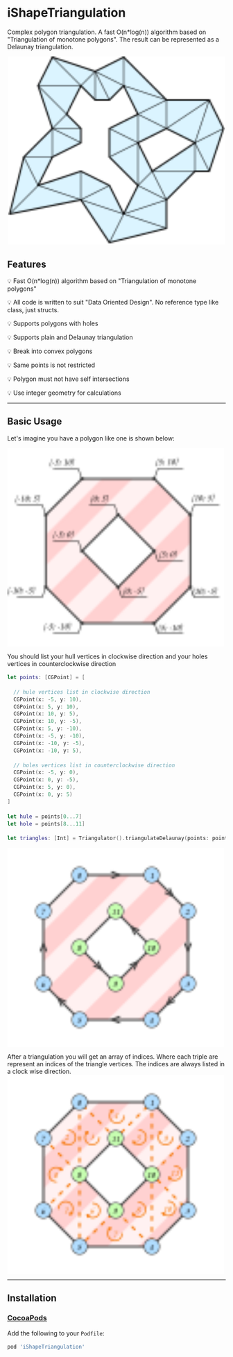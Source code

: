 # iShapeTriangulation
Complex polygon triangulation. A fast O(n*log(n)) algorithm based on "Triangulation of monotone polygons". The result can be represented as a Delaunay triangulation.
<p align="center">
<img src="https://github.com/NailxSharipov/iShapeTriangulation/blob/master/logo.svg" width="500">
</p>

## Features

💡 Fast O(n*log(n)) algorithm based on "Triangulation of monotone polygons"

💡 All code is written to suit "Data Oriented Design". No reference type like class, just structs.

💡 Supports polygons with holes

💡 Supports plain and Delaunay triangulation

💡 Break into convex polygons

💡 Same points is not restricted

💡 Polygon must not have self intersections

💡 Use integer geometry for calculations

---

## Basic Usage

Let's imagine you have a polygon like one is shown below:

<img align="center" src="https://github.com/NailxSharipov/iShapeTriangulation/blob/master/vertices_ordering_rule_0.svg" width="500">

You should list your hull vertices in clockwise direction and your holes vertices in counterclockwise direction

```swift
let points: [CGPoint] = [

  // hule vertices list in clockwise direction
  CGPoint(x: -5, y: 10),
  CGPoint(x: 5, y: 10),
  CGPoint(x: 10, y: 5),
  CGPoint(x: 10, y: -5),
  CGPoint(x: 5, y: -10),
  CGPoint(x: -5, y: -10),
  CGPoint(x: -10, y: -5),
  CGPoint(x: -10, y: 5),
            
  // holes vertices list in counterclockwise direction
  CGPoint(x: -5, y: 0),
  CGPoint(x: 0, y: -5),
  CGPoint(x: 5, y: 0),
  CGPoint(x: 0, y: 5)
]

let hule = points[0...7]
let hole = points[8...11]
        
let triangles: [Int] = Triangulator().triangulateDelaunay(points: points, hull: hule, holes: [hole])

```

<img align="center" src="https://github.com/NailxSharipov/iShapeTriangulation/blob/master/vertices_ordering_rule_1.svg" width="500">

After a triangulation you will get an array of indices. Where each triple are represent an indices of the triangle vertices. The indices are always listed in a clock wise direction.
<img align="center" src="https://github.com/NailxSharipov/iShapeTriangulation/blob/master/vertices_ordering_rule_2.svg" width="500">

---

## Installation

### [CocoaPods](https://cocoapods.org/)

Add the following to your `Podfile`:
```ruby
pod 'iShapeTriangulation'
```
